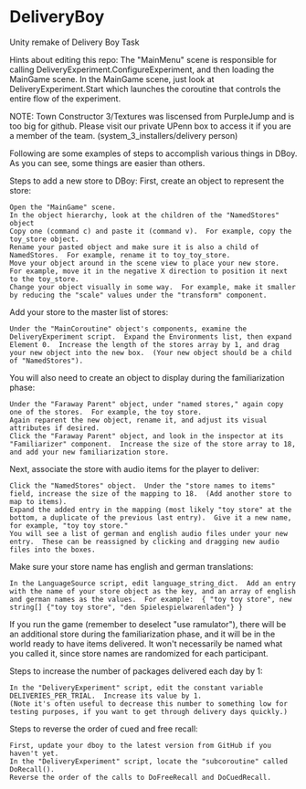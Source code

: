 # DeliveryBoy
Unity remake of Delivery Boy Task

Hints about editing this repo:
The "MainMenu" scene is responsible for calling DeliveryExperiment.ConfigureExperiment, and then loading the MainGame scene.  In the MainGame scene, just look at DeliveryExperiment.Start which launches the coroutine that controls the entire flow of the experiment.

NOTE:
Town Constructor 3/Textures was liscensed from PurpleJump and is too big for github.  Please visit our private UPenn box to access it if you are a member of the team. (system_3_installers/delivery person)

Following are some examples of steps to accomplish various things in DBoy.  As you can see, some things are easier than others.

Steps to add a new store to DBoy:
First, create an object to represent the store:
 

    Open the "MainGame" scene.
    In the object hierarchy, look at the children of the "NamedStores" object
    Copy one (command c) and paste it (command v).  For example, copy the toy_store object.
    Rename your pasted object and make sure it is also a child of NamedStores.  For example, rename it to toy_toy_store.
    Move your object around in the scene view to place your new store.  For example, move it in the negative X direction to position it next to the toy_store.
    Change your object visually in some way.  For example, make it smaller by reducing the "scale" values under the "transform" component.

 

Add your store to the master list of stores:
 
 
 
 

    Under the "MainCoroutine" object's components, examine the DeliveryExperiment script.  Expand the Environments list, then expand Element 0.  Increase the length of the stores array by 1, and drag your new object into the new box.  (Your new object should be a child of "NamedStores").


You will also need to create an object to display during the familiarization phase:
 

    Under the "Faraway Parent" object, under "named stores," again copy one of the stores.  For example, the toy store.
    Again reparent the new object, rename it, and adjust its visual attributes if desired.
    Click the "Faraway Parent" object, and look in the inspector at its "Familiarizer" component.  Increase the size of the store array to 18, and add your new familiarization store.

 

Next, associate the store with audio items for the player to deliver:
 

    Click the "NamedStores" object.  Under the "store names to items" field, increase the size of the mapping to 18.  (Add another store to map to items).
    Expand the added entry in the mapping (most likely "toy store" at the bottom, a duplicate of the previous last entry).  Give it a new name, for example, "toy toy store."
    You will see a list of german and english audio files under your new entry.  These can be reassigned by clicking and dragging new audio files into the boxes.


 
Make sure your store name has english and german translations:

    In the LanguageSource script, edit language_string_dict.  Add an entry with the name of your store object as the key, and an array of english and german names as the values.  For example:  { "toy toy store", new string[] {"toy toy store", "den Spielespielwarenladen"} }

 


If you run the game (remember to deselect "use ramulator"), there will be an additional store during the familiarization phase, and it will be in the world ready to have items delivered.  It won't necessarily be named what you called it, since store names are randomized for each participant.


Steps to increase the number of packages delivered each day by 1:
 

    In the "DeliveryExperiment" script, edit the constant variable DELIVERIES_PER_TRIAL.  Increase its value by 1.
    (Note it's often useful to decrease this number to something low for testing purposes, if you want to get through delivery days quickly.)


 

Steps to reverse the order of cued and free recall:

    First, update your dboy to the latest version from GitHub if you haven't yet.
    In the "DeliveryExperiment" script, locate the "subcoroutine" called DoRecall().
    Reverse the order of the calls to DoFreeRecall and DoCuedRecall.
